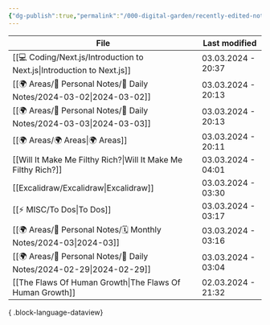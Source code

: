 ```yaml
---
{"dg-publish":true,"permalink":"/000-digital-garden/recently-edited-notes/","dgPassFrontmatter":true,"noteIcon":"3","created":"2023-12-14T09:05:52.599+05:30","updated":"2023-12-14T09:12:44.868+05:30"}
---
```


| File                                                                      | Last modified      |
| ------------------------------------------------------------------------- | ------------------ |
| [[💻 Coding/Next.js/Introduction to Next.js\|Introduction to Next.js]] | 03.03.2024 - 20:37 |
| [[🌍 Areas/📧 Personal Notes/📓 Daily Notes/2024-03-02\|2024-03-02]]   | 03.03.2024 - 20:13 |
| [[🌍 Areas/📧 Personal Notes/📓 Daily Notes/2024-03-03\|2024-03-03]]   | 03.03.2024 - 20:13 |
| [[🌍 Areas/🌍 Areas\|🌍 Areas]]                                        | 03.03.2024 - 20:11 |
| [[Will It Make Me Filthy Rich?\|Will It Make Me Filthy Rich?]]         | 03.03.2024 - 04:01 |
| [[Excalidraw/Excalidraw\|Excalidraw]]                                  | 03.03.2024 - 03:30 |
| [[⚡ MISC/To Dos\|To Dos]]                                              | 03.03.2024 - 03:17 |
| [[🌍 Areas/📧 Personal Notes/🗓 Monthly Notes/2024-03\|2024-03]]       | 03.03.2024 - 03:16 |
| [[🌍 Areas/📧 Personal Notes/📓 Daily Notes/2024-02-29\|2024-02-29]]   | 03.03.2024 - 03:04 |
| [[The Flaws Of Human Growth\|The Flaws Of Human Growth]]               | 02.03.2024 - 21:32 |

{ .block-language-dataview}